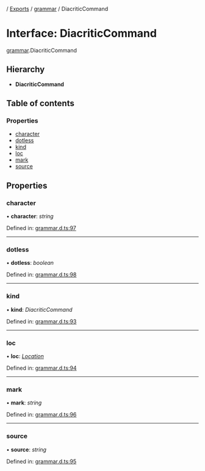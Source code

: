 [](../README.md) / [Exports](../modules.md) / [grammar](../modules/grammar.md) / DiacriticCommand

# Interface: DiacriticCommand

[grammar](../modules/grammar.md).DiacriticCommand

## Hierarchy

* **DiacriticCommand**

## Table of contents

### Properties

- [character](grammar.diacriticcommand.md#character)
- [dotless](grammar.diacriticcommand.md#dotless)
- [kind](grammar.diacriticcommand.md#kind)
- [loc](grammar.diacriticcommand.md#loc)
- [mark](grammar.diacriticcommand.md#mark)
- [source](grammar.diacriticcommand.md#source)

## Properties

### character

• **character**: *string*

Defined in: [grammar.d.ts:97](https://github.com/retorquere/bibtex-parser/blob/master/grammar.d.ts#L97)

___

### dotless

• **dotless**: *boolean*

Defined in: [grammar.d.ts:98](https://github.com/retorquere/bibtex-parser/blob/master/grammar.d.ts#L98)

___

### kind

• **kind**: *DiacriticCommand*

Defined in: [grammar.d.ts:93](https://github.com/retorquere/bibtex-parser/blob/master/grammar.d.ts#L93)

___

### loc

• **loc**: [*Location*](grammar.location.md)

Defined in: [grammar.d.ts:94](https://github.com/retorquere/bibtex-parser/blob/master/grammar.d.ts#L94)

___

### mark

• **mark**: *string*

Defined in: [grammar.d.ts:96](https://github.com/retorquere/bibtex-parser/blob/master/grammar.d.ts#L96)

___

### source

• **source**: *string*

Defined in: [grammar.d.ts:95](https://github.com/retorquere/bibtex-parser/blob/master/grammar.d.ts#L95)
